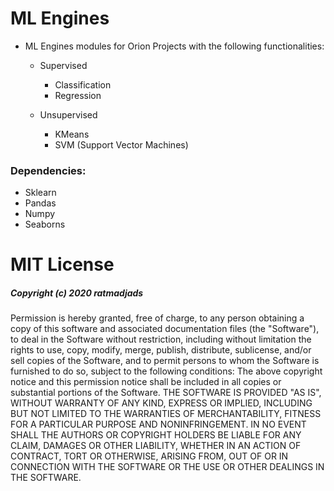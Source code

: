 # ML Engines 

- ML Engines modules for Orion Projects with the following functionalities:
    - Supervised 
        - Classification
        - Regression 

    - Unsupervised 
        - KMeans 
        - SVM (Support Vector Machines) 

### Dependencies:
- Sklearn
- Pandas 
- Numpy 
- Seaborns 

# MIT License

##### Copyright (c) 2020 ratmadjads

Permission is hereby granted, free of charge, to any person obtaining a copy of this software and associated documentation files (the "Software"), to deal in the Software without restriction, including without limitation the rights to use, copy, modify, merge, publish, distribute, sublicense, and/or sell copies of the Software, and to permit persons to whom the Software is furnished to do so, subject to the following conditions:
The above copyright notice and this permission notice shall be included in all copies or substantial portions of the Software.
THE SOFTWARE IS PROVIDED "AS IS", WITHOUT WARRANTY OF ANY KIND, EXPRESS OR IMPLIED, INCLUDING BUT NOT LIMITED TO THE WARRANTIES OF MERCHANTABILITY, FITNESS FOR A PARTICULAR PURPOSE AND NONINFRINGEMENT. IN NO EVENT SHALL THE AUTHORS OR COPYRIGHT HOLDERS BE LIABLE FOR ANY CLAIM, DAMAGES OR OTHER LIABILITY, WHETHER IN AN ACTION OF CONTRACT, TORT OR OTHERWISE, ARISING FROM, OUT OF OR IN CONNECTION WITH THE SOFTWARE OR THE USE OR OTHER DEALINGS IN THE SOFTWARE.

